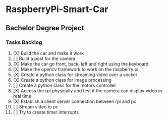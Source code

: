 # RaspberryPi-Smart-Car
## Bachelor Degree Project

### Tasks Backlog
1. [X] Build the car and make it work
2. [ ] Build a post for the camera
3. [X] Make the car go front, back, left and right using the keyboard
4. [X] Make the opencv framework to work on the raspberry pi
5. [X] Create a python class for streaming video over a socket
6. [X] Create a python class for image processing
7. [ ] Create a python class for the motors controller 
8. [X] Access the rpi physically and test if the camera can display video in real time
9. [X] Establish a client server connection between rpi and pc
10. [ ] Stream video to pc 
11. [ ] Try to create timer interrupts
